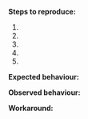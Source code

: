 **Steps to reproduce:**

1.
2.
3.
4.
5.

**Expected behaviour:**

**Observed behaviour:**

**Workaround:**
